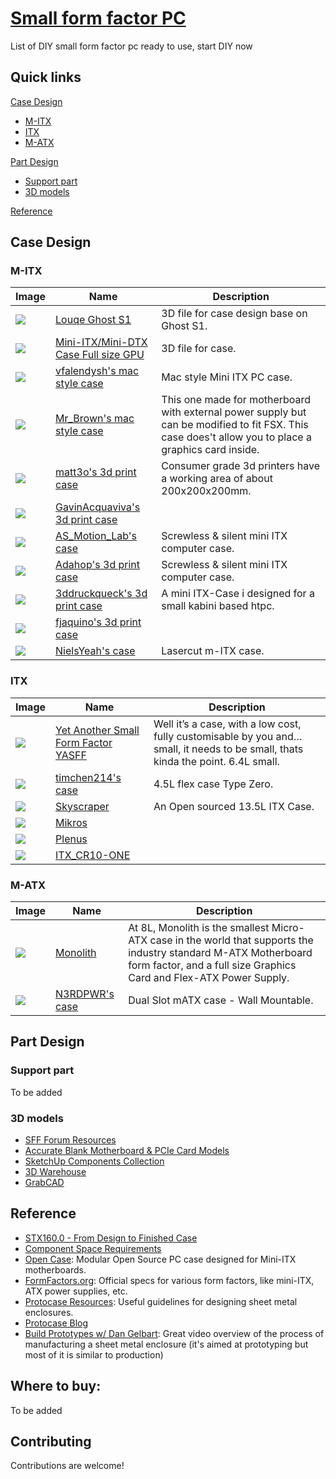 # [Small form factor PC](https://sffpc.help14.com)
List of DIY small form factor pc ready to use, start DIY now

## Quick links

[Case Design](#case-design)
- [M-ITX](#m-itx)
- [ITX](#itx)
- [M-ATX](#m-atx)

[Part Design](#part-design)
- [Support part](#support-part)
- [3D models](#3d-models)

[Reference](#reference)


## Case Design

### M-ITX

| Image | Name | Description |
| --- | --- | --- |
| <img minwidth="500" src="https://cdn.thingiverse.com/renders/42/f8/94/a2/db/63dd582e1bb05df4dbbbbbe7f15e2811_preview_featured.jpg"> | [Louqe Ghost S1](https://www.thingiverse.com/thing:3372586/files) | 3D file for case design base on Ghost S1. |
| <img minwidth="500" src="https://cdn.thingiverse.com/assets/4e/a0/c9/45/d3/featured_preview_danlouqe_2019-Dec-23_03-43-37PM-000_CustomizedView15553784689.jpg"> | [Mini-ITX/Mini-DTX Case Full size GPU](https://www.thingiverse.com/thing:3752149) | 3D file for case. |
| <img minwidth="500" src="https://cdn.thingiverse.com/renders/8d/7e/54/40/59/438f477471f57ca3927ad6e0802586d8_preview_featured.jpg"> | [vfalendysh's mac style case](https://www.thingiverse.com/thing:3001247) | Mac style Mini ITX PC case. |
| <img minwidth="500" src="https://cdn.thingiverse.com/renders/5f/9c/6b/93/6a/4e7e5d9647ed6667263a7602378fc9c5_preview_featured.jpg"> | [Mr_Brown's mac style case](https://www.thingiverse.com/thing:3529439) | This one made for motherboard with external power supply but can be modified to fit FSX. This case does't allow you to place a graphics card inside. |
| <img minwidth="500" src="https://cdn.thingiverse.com/renders/20/3a/35/4f/c3/070d5d574236da6afbbafc1c430175ce_preview_featured.jpg"> | [matt3o's 3d print case](https://www.thingiverse.com/thing:2460903) | Consumer grade 3d printers have a working area of about 200x200x200mm. |
| <img minwidth="500" src="https://cdn.thingiverse.com/renders/e6/8f/f9/af/74/670da34d883be55640f2e6dbc784248a_preview_featured.jpg"> | [GavinAcquaviva's 3d print case](https://www.thingiverse.com/thing:2084584) |  |
| <img minwidth="500" src="https://cdn.thingiverse.com/renders/6b/a7/98/8c/82/c3863b3fc0716891a9c40724f7ede1ae_preview_featured.JPG"> | [AS_Motion_Lab's case](https://www.thingiverse.com/thing:1899854) | Screwless & silent mini ITX computer case. |
| <img minwidth="500" src="https://cdn.thingiverse.com/renders/d5/2a/92/b1/6a/cee97060a9fbe1d9d4ee5d084b30389c_preview_featured.jpg"> | [Adahop's 3d print case](https://www.thingiverse.com/thing:1689991) | Screwless & silent mini ITX computer case. |
| <img minwidth="500" src="https://cdn.thingiverse.com/renders/3d/7c/41/52/b0/IMAG0226_preview_featured.jpg"> | [3ddruckqueck's 3d print case](https://www.thingiverse.com/thing:495941) | A mini ITX-Case i designed for a small kabini based htpc. |
| <img minwidth="500" src="https://cdn.thingiverse.com/renders/12/ab/fb/76/04/266558fb35dea195e112216f3387d4b7_preview_featured.jpg"> | [fjaquino's 3d print case](https://www.thingiverse.com/thing:3704806) |  |
| <img minwidth="500" src="https://cdn.thingiverse.com/renders/e1/e8/c6/a1/01/bf8823dda6c551173e7aef19fd187745_preview_featured.jpg"> | [NielsYeah's case](https://www.thingiverse.com/thing:2620521) | Lasercut m-ITX case. |


### ITX

| Image | Name | Description |
| --- | --- | --- |
| <img minwidth="500" src="https://i.imgur.com/rtpeEoA.png"> | [Yet Another Small Form Factor YASFF](https://github.com/cokeeffekt/yasff) | Well it’s a case, with a low cost, fully customisable by you and… small, it needs to be small, thats kinda the point. 6.4L small. |
| <img minwidth="500" src="https://i.imgur.com/qk3VVkj.jpg"> | [timchen214's case](https://smallformfactor.net/forum/threads/open-source-case-4-5l-flex-case-type-zero.3119/) | 4.5L flex case Type Zero. |
| <img minwidth="500" src="https://github.com/NanyiJiang/Skyscraper/raw/master/Render/fullrender.png?raw=true"> | [Skyscraper](https://github.com/NanyiJiang/Skyscraper) | An Open sourced 13.5L ITX Case. |
| <img minwidth="500" src="https://cdn.instructables.com/FOM/7YP5/JX0O1RZT/FOM7YP5JX0O1RZT.LARGE.jpg?auto=webp&frame=1&width=525&height=1024&fit=bounds"> | [Mikros](https://www.instructables.com/id/Mikros-Tiny-3D-Printed-Computer-Case/) |  |
| <img minwidth="500" src="https://i.imgur.com/B83GUbo.jpg"> | [Plenus](https://a360.co/2pt2A7Y) |  |
| <img minwidth="500" src="https://cdn.thingiverse.com/assets/65/39/19/18/48/featured_preview_PC_Case_for_ITX_and_full_size_GPU.JPG"> | [ITX_CR10-ONE](https://www.thingiverse.com/thing:4638825) |  |


### M-ATX

| Image | Name | Description |
| --- | --- | --- |
| <img minwidth="500" src="https://images.squarespace-cdn.com/content/v1/5985ee40ebbd1aa414261856/1510347362685-J5BEVO8G5NU8LMYSA3FY/ke17ZwdGBToddI8pDm48kLkXF2pIyv_F2eUT9F60jBl7gQa3H78H3Y0txjaiv_0fDoOvxcdMmMKkDsyUqMSsMWxHk725yiiHCCLfrh8O1z4YTzHvnKhyp6Da-NYroOW3ZGjoBKy3azqku80C789l0iyqMbMesKd95J-X4EagrgU9L3Sa3U8cogeb0tjXbfawd0urKshkc5MgdBeJmALQKw/DSC_0010.jpg?format=1500w"> | [Monolith](https://www.colinreay.org/monolith) | At 8L, Monolith is the smallest Micro-ATX case in the world that supports the industry standard M-ATX Motherboard form factor, and a full size Graphics Card and Flex-ATX Power Supply. |
| <img minwidth="500" src="https://cdn.thingiverse.com/renders/b2/82/9d/08/d4/ac9871a35bd54683465b964d68652f60_preview_featured.jpg"> | [N3RDPWR's case](https://www.thingiverse.com/thing:3623802) | Dual Slot mATX case - Wall Mountable. |


## Part Design

### Support part
To be added

### 3D models
- [SFF Forum Resources](https://smallformfactor.net/forum/resources/)
- [Accurate Blank Motherboard & PCIe Card Models](https://smallformfactor.net/forum/resources/accurate-blank-motherboard-pcie-card-models.25/)
- [SketchUp Components Collection](http://scc.jezmckean.com/)
- [3D Warehouse](https://3dwarehouse.sketchup.com/)
- [GrabCAD](https://grabcad.com/)


## Reference

- [STX160.0 - From Design to Finished Case](https://smallformfactor.net/forum/threads/stx160-0-the-most-powerful-atx-unit-in-the-world.934/)
- [Component Space Requirements](https://smallformfactor.net/forum/resources/component-space-requirements.27/)
- [Open Case](https://github.com/berserkwarwolf/OpenCase): Modular Open Source PC case designed for Mini-ITX motherboards.
- [FormFactors.org](http://www.formfactors.org/): Official specs for various form factors, like mini-ITX, ATX power supplies, etc.
- [Protocase Resources](http://www.protocase.com/resources/): Useful guidelines for designing sheet metal enclosures.
- [Protocase Blog](http://www.protocase.com/blog/)
- [Build Prototypes w/ Dan Gelbart](https://www.youtube.com/watch?v=RopgrECLSJc): Great video overview of the process of manufacturing a sheet metal enclosure (it's aimed at prototyping but most of it is similar to production)


## Where to buy:
To be added


## Contributing

Contributions are welcome!
